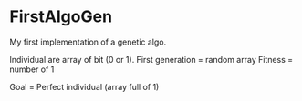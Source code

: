 # FirstAlgoGen

My first implementation of a genetic algo.

Individual are array of bit (0 or 1).
First generation = random array
Fitness = number of 1

Goal = Perfect individual (array full of 1)
